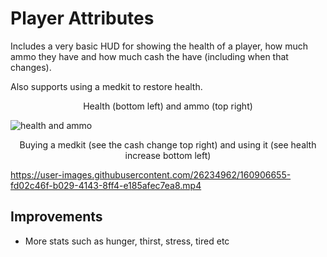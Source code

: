 # Player Attributes

Includes a very basic HUD for showing the health of a player, how much ammo they have and how much cash the have (including when that changes).

Also supports using a medkit to restore health.

<p align = "center">
Health (bottom left) and ammo (top right)
</p>

![health and ammo](https://user-images.githubusercontent.com/26234962/160906376-a4ace88b-6618-4e39-bdb8-718e31cd5316.png)

<p align = "center">
Buying a medkit (see the cash change top right) and using it (see health increase bottom left)
</p>

https://user-images.githubusercontent.com/26234962/160906655-fd02c46f-b029-4143-8ff4-e185afec7ea8.mp4

## Improvements
- More stats such as hunger, thirst, stress, tired etc
